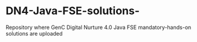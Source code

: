 # DN4-Java-FSE-solutions-
Repository where GenC Digital Nurture 4.0 Java FSE mandatory-hands-on solutions are uploaded
